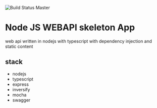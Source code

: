 
![Build Status Master](https://codebuild.eu-central-1.amazonaws.com/badges?uuid=eyJlbmNyeXB0ZWREYXRhIjoiWWRaYzNWa0YvN2R2aS95dTlORDhrVVlGak1hUEE5L2pIVkUrUlpwcXZkUnh5M1pmeFJVQVRublVTOFlEaklsclRkblg1TGJtTVZKWlFKOHFNbXFvQUlRPSIsIml2UGFyYW1ldGVyU3BlYyI6Ii9mS0tQV0JMaUxtc0laRFgiLCJtYXRlcmlhbFNldFNlcmlhbCI6MX0%3D&branch=master)
 
# Node JS WEBAPI skeleton App
web api written in nodejs with typescript with dependency injection and static content
## stack 
- nodejs
- typescript
- express
- inversify
- mocha
- swagger





